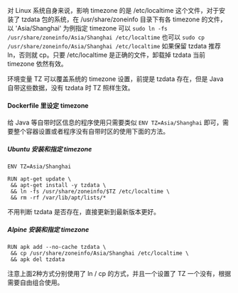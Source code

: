 对 Linux 系统自身来说，影响 timezone 的是 /etc/localtime 这个文件，对于安装了 tzdata 包的系统，在 /usr/share/zoneinfo 目录下有各 timezone 的文件，以 'Asia/Shanghai' 为例指定 timezone 可以
`sudo ln -fs /usr/share/zoneinfo/Asia/Shanghai /etc/localtime`
也可以
`sudo cp /usr/share/zoneinfo/Asia/Shanghai /etc/localtime`
如果保留 tzdata 推荐 ln，否则就 cp。只要 /etc/localtime 是正确的文件，卸载掉 tzdata 当前 timezone 依然有效。

环境变量 TZ 可以覆盖系统的 timezone 设置，前提是 tzdata 存在，但是 Java 自带这些数据，没有 tzdata 时 TZ 照样生效。



#### Dockerfile 里设定 timezone

给 Java 等自带时区信息的程序使用只需要类似 `ENV TZ=Asia/Shanghai` 即可，需要整个容器设置或者程序没有自带时区的使用下面的方法。



##### Ubuntu 安装和指定 timezone

```
ENV TZ=Asia/Shanghai

RUN apt-get update \
 && apt-get install -y tzdata \
 && ln -fs /usr/share/zoneinfo/$TZ /etc/localtime \
 && rm -rf /var/lib/apt/lists/*
```

不用判断 tzdata 是否存在，直接更新到最新版本更好。



##### Alpine 安装和指定 timezone

```
RUN apk add --no-cache tzdata \
 && cp /usr/share/zoneinfo/Asia/Shanghai /etc/localtime \
 && apk del tzdata
```

注意上面2种方式分别使用了 ln / cp 的方式，并且一个设置了 TZ 一个没有，根据需要自由组合使用。